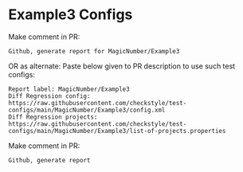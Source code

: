 # Example3 Configs
Make comment in PR:
```
Github, generate report for MagicNumber/Example3
```
OR as alternate:
Paste below given to PR description to use such test configs:
```
Report label: MagicNumber/Example3
Diff Regression config: https://raw.githubusercontent.com/checkstyle/test-configs/main/MagicNumber/Example3/config.xml
Diff Regression projects: https://raw.githubusercontent.com/checkstyle/test-configs/main/MagicNumber/Example3/list-of-projects.properties
```
Make comment in PR:
```
Github, generate report
```
